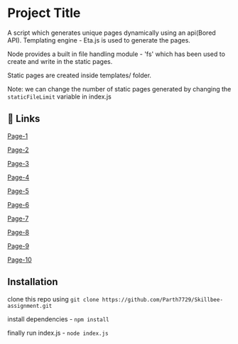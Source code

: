 
# Project Title

A script which generates unique pages dynamically using an api(Bored API). Templating engine - Eta.js is used to generate the pages.

Node provides a built in file handling module - 'fs' which has been used to create and write in the static pages.

Static pages are created inside templates/ folder.

Note: we can change the number of static pages generated by changing the ``` staticFileLimit ``` variable in index.js


## 🔗 Links
[Page-1](https://parth7729.github.io/Skillbee-assignment/templates/index1.html)

[Page-2](https://parth7729.github.io/Skillbee-assignment/templates/index2.html)

[Page-3](https://parth7729.github.io/Skillbee-assignment/templates/index3.html)

[Page-4](https://parth7729.github.io/Skillbee-assignment/templates/index4.html)

[Page-5](https://parth7729.github.io/Skillbee-assignment/templates/index5.html)

[Page-6](https://parth7729.github.io/Skillbee-assignment/templates/index6.html)

[Page-7](https://parth7729.github.io/Skillbee-assignment/templates/index7.html)

[Page-8](https://parth7729.github.io/Skillbee-assignment/templates/index8.html)

[Page-9](https://parth7729.github.io/Skillbee-assignment/templates/index9.html)

[Page-10](https://parth7729.github.io/Skillbee-assignment/templates/index10.html)


## Installation

clone this repo using ``` git clone https://github.com/Parth7729/Skillbee-assignment.git ```

install dependencies - ``` npm install ```

finally run index.js - ``` node index.js ```


